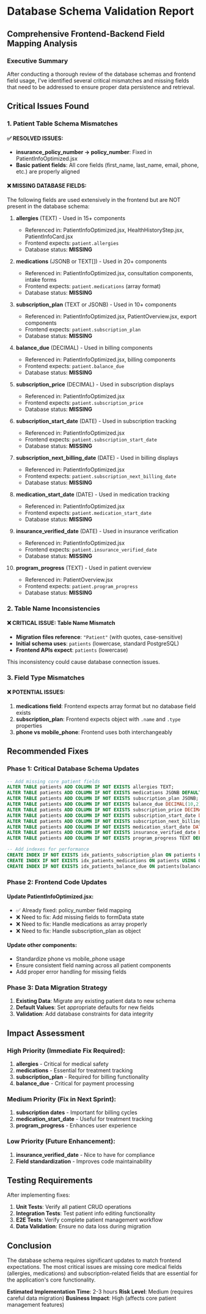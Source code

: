 # Database Schema Validation Report
## Comprehensive Frontend-Backend Field Mapping Analysis

### Executive Summary
After conducting a thorough review of the database schemas and frontend field usage, I've identified several critical mismatches and missing fields that need to be addressed to ensure proper data persistence and retrieval.

## Critical Issues Found

### 1. Patient Table Schema Mismatches

#### ✅ RESOLVED ISSUES:
- **insurance_policy_number → policy_number**: Fixed in PatientInfoOptimized.jsx
- **Basic patient fields**: All core fields (first_name, last_name, email, phone, etc.) are properly aligned

#### ❌ MISSING DATABASE FIELDS:
The following fields are used extensively in the frontend but are NOT present in the database schema:

1. **allergies** (TEXT) - Used in 15+ components
   - Referenced in: PatientInfoOptimized.jsx, HealthHistoryStep.jsx, PatientInfoCard.jsx
   - Frontend expects: `patient.allergies`
   - Database status: **MISSING**

2. **medications** (JSONB or TEXT[]) - Used in 20+ components  
   - Referenced in: PatientInfoOptimized.jsx, consultation components, intake forms
   - Frontend expects: `patient.medications` (array format)
   - Database status: **MISSING**

3. **subscription_plan** (TEXT or JSONB) - Used in 10+ components
   - Referenced in: PatientInfoOptimized.jsx, PatientOverview.jsx, export components
   - Frontend expects: `patient.subscription_plan`
   - Database status: **MISSING**

4. **balance_due** (DECIMAL) - Used in billing components
   - Referenced in: PatientInfoOptimized.jsx, billing components
   - Frontend expects: `patient.balance_due`
   - Database status: **MISSING**

5. **subscription_price** (DECIMAL) - Used in subscription displays
   - Referenced in: PatientInfoOptimized.jsx
   - Frontend expects: `patient.subscription_price`
   - Database status: **MISSING**

6. **subscription_start_date** (DATE) - Used in subscription tracking
   - Referenced in: PatientInfoOptimized.jsx
   - Frontend expects: `patient.subscription_start_date`
   - Database status: **MISSING**

7. **subscription_next_billing_date** (DATE) - Used in billing displays
   - Referenced in: PatientInfoOptimized.jsx
   - Frontend expects: `patient.subscription_next_billing_date`
   - Database status: **MISSING**

8. **medication_start_date** (DATE) - Used in medication tracking
   - Referenced in: PatientInfoOptimized.jsx
   - Frontend expects: `patient.medication_start_date`
   - Database status: **MISSING**

9. **insurance_verified_date** (DATE) - Used in insurance verification
   - Referenced in: PatientInfoOptimized.jsx
   - Frontend expects: `patient.insurance_verified_date`
   - Database status: **MISSING**

10. **program_progress** (TEXT) - Used in patient overview
    - Referenced in: PatientOverview.jsx
    - Frontend expects: `patient.program_progress`
    - Database status: **MISSING**

### 2. Table Name Inconsistencies

#### ❌ CRITICAL ISSUE: Table Name Mismatch
- **Migration files reference**: `"Patient"` (with quotes, case-sensitive)
- **Initial schema uses**: `patients` (lowercase, standard PostgreSQL)
- **Frontend APIs expect**: `patients` (lowercase)

This inconsistency could cause database connection issues.

### 3. Field Type Mismatches

#### ❌ POTENTIAL ISSUES:
1. **medications field**: Frontend expects array format but no database field exists
2. **subscription_plan**: Frontend expects object with `.name` and `.type` properties
3. **phone vs mobile_phone**: Frontend uses both interchangeably

## Recommended Fixes

### Phase 1: Critical Database Schema Updates

```sql
-- Add missing core patient fields
ALTER TABLE patients ADD COLUMN IF NOT EXISTS allergies TEXT;
ALTER TABLE patients ADD COLUMN IF NOT EXISTS medications JSONB DEFAULT '[]';
ALTER TABLE patients ADD COLUMN IF NOT EXISTS subscription_plan JSONB;
ALTER TABLE patients ADD COLUMN IF NOT EXISTS balance_due DECIMAL(10,2) DEFAULT 0.00;
ALTER TABLE patients ADD COLUMN IF NOT EXISTS subscription_price DECIMAL(10,2);
ALTER TABLE patients ADD COLUMN IF NOT EXISTS subscription_start_date DATE;
ALTER TABLE patients ADD COLUMN IF NOT EXISTS subscription_next_billing_date DATE;
ALTER TABLE patients ADD COLUMN IF NOT EXISTS medication_start_date DATE;
ALTER TABLE patients ADD COLUMN IF NOT EXISTS insurance_verified_date DATE;
ALTER TABLE patients ADD COLUMN IF NOT EXISTS program_progress TEXT DEFAULT 'Not Started';

-- Add indexes for performance
CREATE INDEX IF NOT EXISTS idx_patients_subscription_plan ON patients USING GIN (subscription_plan);
CREATE INDEX IF NOT EXISTS idx_patients_medications ON patients USING GIN (medications);
CREATE INDEX IF NOT EXISTS idx_patients_balance_due ON patients(balance_due);
```

### Phase 2: Frontend Code Updates

#### Update PatientInfoOptimized.jsx:
- ✅ Already fixed: policy_number field mapping
- ❌ Need to fix: Add missing fields to formData state
- ❌ Need to fix: Handle medications as array properly
- ❌ Need to fix: Handle subscription_plan as object

#### Update other components:
- Standardize phone vs mobile_phone usage
- Ensure consistent field naming across all patient components
- Add proper error handling for missing fields

### Phase 3: Data Migration Strategy

1. **Existing Data**: Migrate any existing patient data to new schema
2. **Default Values**: Set appropriate defaults for new fields
3. **Validation**: Add database constraints for data integrity

## Impact Assessment

### High Priority (Immediate Fix Required):
1. **allergies** - Critical for medical safety
2. **medications** - Essential for treatment tracking  
3. **subscription_plan** - Required for billing functionality
4. **balance_due** - Critical for payment processing

### Medium Priority (Fix in Next Sprint):
1. **subscription dates** - Important for billing cycles
2. **medication_start_date** - Useful for treatment tracking
3. **program_progress** - Enhances user experience

### Low Priority (Future Enhancement):
1. **insurance_verified_date** - Nice to have for compliance
2. **Field standardization** - Improves code maintainability

## Testing Requirements

After implementing fixes:
1. **Unit Tests**: Verify all patient CRUD operations
2. **Integration Tests**: Test patient info editing functionality
3. **E2E Tests**: Verify complete patient management workflow
4. **Data Validation**: Ensure no data loss during migration

## Conclusion

The database schema requires significant updates to match frontend expectations. The most critical issues are missing core medical fields (allergies, medications) and subscription-related fields that are essential for the application's core functionality.

**Estimated Implementation Time**: 2-3 hours
**Risk Level**: Medium (requires careful data migration)
**Business Impact**: High (affects core patient management features)

